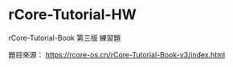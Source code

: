 # rCore-Tutorial-HW
rCore-Tutorial-Book 第三版 練習題 

題目來源： 
<a href="https://rcore-os.cn/rCore-Tutorial-Book-v3/index.html">https://rcore-os.cn/rCore-Tutorial-Book-v3/index.html </a>
